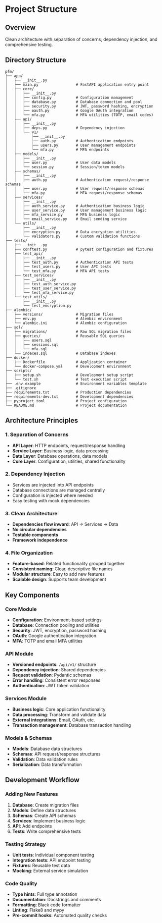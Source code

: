# Project Structure

## Overview
Clean architecture with separation of concerns, dependency injection, and comprehensive testing.

## Directory Structure
```
pfm/
├── app/
│   ├── __init__.py
│   ├── main.py                 # FastAPI application entry point
│   ├── core/
│   │   ├── __init__.py
│   │   ├── config.py           # Configuration management
│   │   ├── database.py         # Database connection and pool
│   │   ├── security.py         # JWT, password hashing, encryption
│   │   ├── oauth.py            # Google OAuth integration
│   │   └── mfa.py              # MFA utilities (TOTP, email codes)
│   ├── api/
│   │   ├── __init__.py
│   │   ├── deps.py             # Dependency injection
│   │   └── v1/
│   │       ├── __init__.py
│   │       ├── auth.py         # Authentication endpoints
│   │       ├── users.py        # User management endpoints
│   │       └── mfa.py          # MFA endpoints
│   ├── models/
│   │   ├── __init__.py
│   │   ├── user.py             # User data models
│   │   └── session.py          # Session/token models
│   ├── schemas/
│   │   ├── __init__.py
│   │   ├── auth.py             # Authentication request/response schemas
│   │   ├── user.py             # User request/response schemas
│   │   └── mfa.py              # MFA request/response schemas
│   ├── services/
│   │   ├── __init__.py
│   │   ├── auth_service.py     # Authentication business logic
│   │   ├── user_service.py     # User management business logic
│   │   ├── mfa_service.py      # MFA business logic
│   │   └── email_service.py    # Email sending service
│   └── utils/
│       ├── __init__.py
│       ├── encryption.py       # Data encryption utilities
│       └── validators.py       # Custom validation functions
├── tests/
│   ├── __init__.py
│   ├── conftest.py             # pytest configuration and fixtures
│   ├── test_api/
│   │   ├── __init__.py
│   │   ├── test_auth.py        # Authentication API tests
│   │   ├── test_users.py       # User API tests
│   │   └── test_mfa.py         # MFA API tests
│   ├── test_services/
│   │   ├── __init__.py
│   │   ├── test_auth_service.py
│   │   ├── test_user_service.py
│   │   └── test_mfa_service.py
│   └── test_utils/
│       ├── __init__.py
│       └── test_encryption.py
├── alembic/
│   ├── versions/               # Migration files
│   ├── env.py                  # Alembic environment
│   └── alembic.ini             # Alembic configuration
├── sql/
│   ├── migrations/             # Raw SQL migration files
│   ├── queries/                # Reusable SQL queries
│   │   ├── users.sql
│   │   ├── sessions.sql
│   │   └── mfa.sql
│   └── indexes.sql             # Database indexes
├── docker/
│   ├── Dockerfile              # Application container
│   └── docker-compose.yml      # Development environment
├── scripts/
│   ├── setup.sh                # Development setup script
│   └── test.sh                 # Test execution script
├── .env.example                # Environment variables template
├── .gitignore
├── requirements.txt            # Production dependencies
├── requirements-dev.txt        # Development dependencies
├── pyproject.toml              # Project configuration
└── README.md                   # Project documentation
```

## Architecture Principles

### 1. Separation of Concerns
- **API Layer**: HTTP endpoints, request/response handling
- **Service Layer**: Business logic, data processing
- **Data Layer**: Database operations, data models
- **Core Layer**: Configuration, utilities, shared functionality

### 2. Dependency Injection
- Services are injected into API endpoints
- Database connections are managed centrally
- Configuration is injected where needed
- Easy testing with mock dependencies

### 3. Clean Architecture
- **Dependencies flow inward**: API → Services → Data
- **No circular dependencies**
- **Testable components**
- **Framework independence**

### 4. File Organization
- **Feature-based**: Related functionality grouped together
- **Consistent naming**: Clear, descriptive file names
- **Modular structure**: Easy to add new features
- **Scalable design**: Supports team development

## Key Components

### Core Module
- **Configuration**: Environment-based settings
- **Database**: Connection pooling and utilities
- **Security**: JWT, encryption, password hashing
- **OAuth**: Google authentication integration
- **MFA**: TOTP and email MFA utilities

### API Module
- **Versioned endpoints**: `/api/v1/` structure
- **Dependency injection**: Shared dependencies
- **Request validation**: Pydantic schemas
- **Error handling**: Consistent error responses
- **Authentication**: JWT token validation

### Services Module
- **Business logic**: Core application functionality
- **Data processing**: Transform and validate data
- **External integrations**: Email, OAuth, etc.
- **Transaction management**: Database transaction handling

### Models & Schemas
- **Models**: Database data structures
- **Schemas**: API request/response structures
- **Validation**: Data validation rules
- **Serialization**: Data transformation

## Development Workflow

### Adding New Features
1. **Database**: Create migration files
2. **Models**: Define data structures
3. **Schemas**: Create API schemas
4. **Services**: Implement business logic
5. **API**: Add endpoints
6. **Tests**: Write comprehensive tests

### Testing Strategy
- **Unit tests**: Individual component testing
- **Integration tests**: API endpoint testing
- **Fixtures**: Reusable test data
- **Mocking**: External service simulation

### Code Quality
- **Type hints**: Full type annotation
- **Documentation**: Docstrings and comments
- **Formatting**: Black code formatter
- **Linting**: Flake8 and mypy
- **Pre-commit hooks**: Automated quality checks 